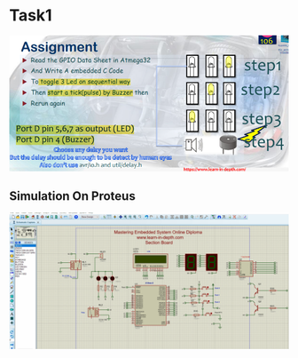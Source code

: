 # Task1
![gitHub](https://github.com/MostafaEdrees11/Mastering_Embedded_System_Online_Diploma/blob/master/Unit7_MCU_Essential_Peripherals/GPIO_PART1/Lecture_Assignments/Task1_ATMEGA32/Simulation%20On%20Proteus/Images/Task1.PNG)

## Simulation On Proteus
![gitHub](https://github.com/MostafaEdrees11/Mastering_Embedded_System_Online_Diploma/blob/master/Unit7_MCU_Essential_Peripherals/GPIO_PART1/Lecture_Assignments/Task1_ATMEGA32/Simulation%20On%20Proteus/Images/Task1.gif)
